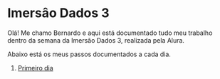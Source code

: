 # Imersâo Dados 3

Olá! Me chamo Bernardo e aqui está documentado tudo meu trabalho dentro da semana da Imersão Dados 3, realizada pela Alura.

Abaixo está os meus passos documentados a cada dia.

1. [Primeiro dia](https://github.com/BEp0/imersaodados3/blob/main/anotacoes/primeirodia.md)